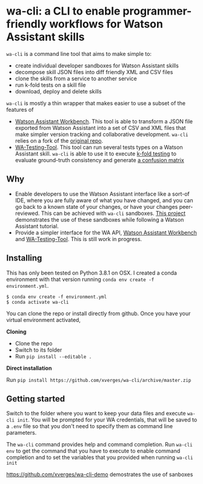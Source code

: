 # wa-cli: a CLI to enable programmer-friendly workflows for Watson Assistant skills

`wa-cli` is a command line tool that aims to make simple to:

* create individual developer sandboxes for Watson Assistant skills
* decompose skill JSON files into diff friendly XML and CSV files
* clone the skills from a service to another service
* run k-fold tests on a skill file
* download, deploy and delete skills

`wa-cli` is mostly a thin wrapper that makes easier to use a subset of the features of

* [Watson Assistant Workbench](https://github.com/xverges/watson-assistant-workbench).
  This tool is able to transform a JSON file exported from Watson Assistant
  into a set of CSV and XML files that make simpler version tracking and
  collaborative development. `wa-cli` relies on a fork of the
  [original repo](https://github.com/IBM/watson-assistant-workbench).
* [WA-Testing-Tool](https://github.com/cognitive-catalyst/WA-Testing-Tool).
  This tool can run several tests types on a Watson Assistant skill.
  `wa-cli` is able to use it to execute [k-fold
  testing](https://github.com/cognitive-catalyst/WA-Testing-Tool/blob/master/examples/kfold.md)
  to evaluate ground-truth consistency and generate [a confusion
  matrix](https://github.com/cognitive-catalyst/WA-Testing-Tool/blob/master/examples/confusion-matrix.md)

## Why

* Enable developers to use the Watson Assistant interface like a sort-of IDE,
  where you are fully aware of what you have changed, and you can go back to
  a known state of your changes, or have your changes peer-reviewed.
  This can be achieved with `wa-cli` sandboxes.
  [This project](https://github.com/xverges/wa-cli-demo) demonstrates the use
  of these sandboxes while following a Watson Assistant tutorial.
* Provide a simpler interface for the WA API, [Watson Assistant
  Workbench](https://github.com/xverges/watson-assistant-workbench) and
  [WA-Testing-Tool](https://github.com/cognitive-catalyst/WA-Testing-Tool).
  This is still work in progress.

## Installing

This has only been tested on Python 3.8.1 on OSX. I created a conda environment
with that version running `conda env create -f environment.yml`.

```
$ conda env create -f environment.yml
$ conda activate wa-cli
```

You can clone the repo or install directly from github. Once you have your
virtual environment activated,

**Cloning**

* Clone the repo
* Switch to its folder
* Run `pip install --editable .`

**Direct installation**

Run `pip install https://github.com/xverges/wa-cli/archive/master.zip`

## Getting started

Switch to the folder where you want to keep your data files and
execute `wa-cli init`. You will be prompted for your WA credentials,
that will be saved to a `.env` file so that you don't need to specify
them as command line parameters.

The `wa-cli` command provides help and command completion. Run `wa-cli env`
to get the command that you have to execute to enable command completion
and to set the variables that you provided when running `wa-cli init`

https://github.com/xverges/wa-cli-demo demostrates the use of sanboxes

